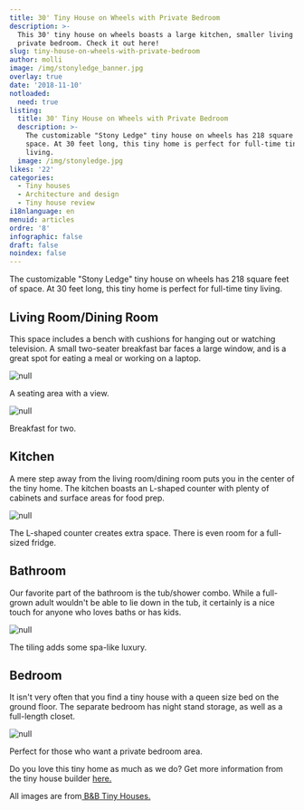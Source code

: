 ```yaml
---
title: 30' Tiny House on Wheels with Private Bedroom
description: >-
  This 30' tiny house on wheels boasts a large kitchen, smaller living room, and
  private bedroom. Check it out here! 
slug: tiny-house-on-wheels-with-private-bedroom
author: molli
image: /img/stonyledge_banner.jpg
overlay: true
date: '2018-11-10'
notloaded:
  need: true
listing:
  title: 30' Tiny House on Wheels with Private Bedroom
  description: >-
    The customizable "Stony Ledge" tiny house on wheels has 218 square feet of
    space. At 30 feet long, this tiny home is perfect for full-time tiny
    living. 
  image: /img/stonyledge.jpg
likes: '22'
categories:
  - Tiny houses
  - Architecture and design
  - Tiny house review
i18nlanguage: en
menuid: articles
ordre: '8'
infographic: false
draft: false
noindex: false
---
```

The customizable "Stony Ledge" tiny house on wheels has 218 square feet of space. At 30 feet long, this tiny home is perfect for full-time tiny living. 

## Living Room/Dining Room

This space includes a bench with cushions for hanging out or watching television. A small two-seater breakfast bar faces a large window, and is a great spot for eating a meal or working on a laptop. 

![null](/img/stonyledge_1.jpg)

<span class="figcaption">A seating area with a view.</span>

![null](/img/stonyledge_2.jpg)

<span class="figcaption">Breakfast for two.</span>

## Kitchen

A mere step away from the living room/dining room puts you in the center of the tiny home. The kitchen boasts an L-shaped counter with plenty of cabinets and surface areas for food prep. 

![null](/img/stonyledge4.jpg)

<span class="figcaption">The L-shaped counter creates extra space. There is even room for a full-sized fridge.</span>

## Bathroom

Our favorite part of the bathroom is the tub/shower combo. While a full-grown adult wouldn't be able to lie down in the tub, it certainly is a nice touch for anyone who loves baths or has kids. 

![null](/img/stonyledge_5.jpg)

<span class="figcaption">The tiling adds some spa-like luxury.</span>

## Bedroom

It isn't very often that you find a tiny house with a queen size bed on the ground floor. The separate bedroom has night stand storage, as well as a full-length closet. 

![null](/img/stonyledge_6.jpg)

<span class="figcaption">Perfect for those who want a private bedroom area.</span>

Do you love this tiny home as much as we do? Get more information from the tiny house builder [here.](https://bbtinyhouses.com)

All images are from[ B&B Tiny Houses.](https://bbtinyhouses.com)
